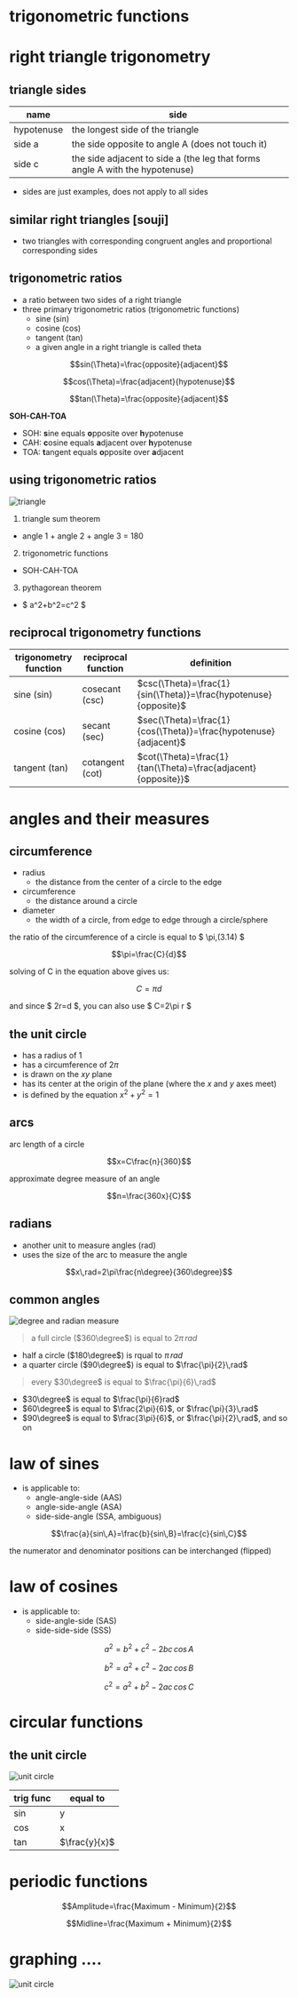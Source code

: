 # trigonometric functions

# right triangle trigonometry
## triangle sides
| name | side |
| --- | --- |
| hypotenuse | the longest side of the triangle |
| side a | the side opposite to angle A (does not touch it) |
| side c | the side adjacent to side a (the leg that forms angle A with the hypotenuse) |

* sides are just examples, does not apply to all sides

## similar right triangles [souji]
+ two triangles with corresponding congruent angles and proportional corresponding sides

## trigonometric ratios
+ a ratio between two sides of a right triangle
+ three primary trigonometric ratios (trigonometric functions)
  - sine (sin)
  - cosine (cos)
  - tangent (tan)
  - a given angle in a right triangle is called theta

```math
sin(\Theta)=\frac{opposite}{adjacent}
```
```math
cos(\Theta)=\frac{adjacent}{hypotenuse}
```
```math
tan(\Theta)=\frac{opposite}{adjacent}
```
**SOH-CAH-TOA**

+ SOH: **s**ine equals **o**pposite over **h**ypotenuse
+ CAH: **c**osine equals **a**djacent over **h**ypotenuse
+ TOA: **t**angent equals **o**pposite over **a**djacent

## using trigonometric ratios
![triangle](https://s3.amazonaws.com/cms.accelerate-ed.com/image/f4fcbe2f-4c4f-4fc6-85fc-93d12517aba5.jpg)

1. triangle sum theorem
  - angle 1 + angle 2 + angle 3 = 180
2. trigonometric functions
  - SOH-CAH-TOA
3. pythagorean theorem
  - $ a^2+b^2=c^2 $

## reciprocal trigonometry functions

| trigonometry function | reciprocal function | definition |
| --- | --- | --- |
| sine (sin) | cosecant (csc) | $csc(\Theta)=\frac{1}{sin(\Theta)}=\frac{hypotenuse}{opposite}$ |
| cosine (cos) | secant (sec) | $sec(\Theta)=\frac{1}{cos(\Theta)}=\frac{hypotenuse}{adjacent}$ |
| tangent (tan) | cotangent (cot) | $cot(\Theta)=\frac{1}{tan(\Theta)=\frac{adjacent}{opposite}}$ |

# angles and their measures
## circumference
+ radius
  - the distance from the center of a circle to the edge
+ circumference
  - the distance around a circle
+ diameter
  - the width of a circle, from edge to edge through a circle/sphere

the ratio of the circumference of a circle is equal to $ \pi\,(3.14) $

```math
\pi=\frac{C}{d}
```
 solving of C in the equation above gives us:

 ```math
C=\pi d
 ```

 and since $ 2r=d $, you can also use $ C=2\pi r $

## the unit circle
+ has a radius of 1
+ has a circumference of $2\pi$
+ is drawn on the $xy$ plane
+ has its center at the origin of the plane (where the $x$ and $y$ axes meet)
+ is defined by the equation $x^2+y^2=1$

## arcs
arc length of a circle
```math
x=C\frac{n}{360}
```

approximate degree measure of an angle
```math
n=\frac{360x}{C}
```

## radians
+ another unit to measure angles (rad)
+ uses the size of the arc to measure the angle

```math
x\,rad=2\pi\frac{n\degree}{360\degree}
```

## common angles
![degree and radian measure](https://s3.amazonaws.com/cms.accelerate-ed.com/image/5dc7df75-9ef2-4c45-b8f8-eafa6a51eee7.jpg)

> a full circle ($360\degree$) is equal to $2\pi\,rad$
+ half a circle ($180\degree$) is rqual to $\pi\,rad$
+ a quarter circle ($90\degree$) is equal to $\frac{\pi}{2}\,rad$

> every $30\degree$ is equal to $\frac{\pi}{6}\,rad$
+ $30\degree$ is equal to $\frac{\pi}{6}rad$
+ $60\degree$ is equal to $\frac{2\pi}{6}$, or $\frac{\pi}{3}\,rad$
+ $90\degree$ is equal to $\frac{3\pi}{6}$, or $\frac{\pi}{2}\,rad$, and so on

# law of sines
+ is applicable to:
  - angle-angle-side (AAS)
  - angle-side-angle (ASA)
  - side-side-angle (SSA, ambiguous)

```math
\frac{a}{sin\,A}=\frac{b}{sin\,B}=\frac{c}{sin\,C}
```

the numerator and denominator positions can be interchanged (flipped)

# law of cosines
+ is applicable to:
  - side-angle-side (SAS)
  - side-side-side (SSS)

```math
a^2=b^2+c^2-2bc\,cos\,A
```
```math
b^2=a^2+c^2-2ac\,cos\,B
```
```math
c^2=a^2+b^2-2ac\,cos\,C
```

# circular functions
## the unit circle
![unit circle](https://s3.amazonaws.com/cms.accelerate-ed.com/image/deff16f5-e540-4815-b9b2-d1377b8b38a4.jpg)

| trig func | equal to |
| --- | --- |
| sin | y |
| cos | x |
| tan | $\frac{y}{x}$ |

# periodic functions
```math
Amplitude=\frac{Maximum - Minimum}{2}
```
```math
Midline=\frac{Maximum + Minimum}{2}
```

# graphing ....
![unit circle](https://s3.amazonaws.com/cms.accelerate-ed.com/image/c920f3cb-9384-48d8-9d6a-f096a8556485.jpg)
